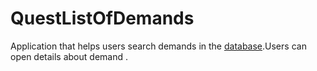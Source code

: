 QuestListOfDemands
====
Application that helps users search demands in the [database](https://server.qest.cz:44302/swagger/ui/index#/).Users can open details about demand .

